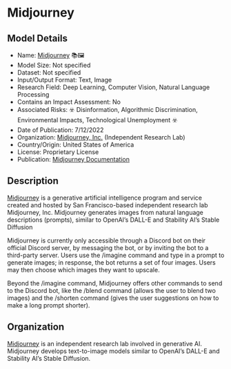 # Midjourney

## Model Details

- Name: [Midjourney](https://www.midjourney.com/) 📚🖼️
- Model Size: Not specified
- Dataset: Not specified
- Input/Output Format: Text, Image
- Research Field: Deep Learning, Computer Vision, Natural Language Processing
- Contains an Impact Assessment: No
- Associated Risks: ☣️ Disinformation, Algorithmic Discrimination, Environmental Impacts, Technological Unemployment ☣️
- Date of Publication: 7/12/2022
- Organization: [Midjourney, Inc.](https://www.midjourney.com/) (Independent Research Lab)
- Country/Origin: United States of America
- License: Proprietary License
- Publication: [Midjourney Documentation](https://docs.midjourney.com/)

## Description

[Midjourney](https://www.midjourney.com/) is a generative artificial intelligence program and service created and hosted by San Francisco-based independent research lab Midjourney, Inc. Midjourney generates images from natural language descriptions (prompts), similar to OpenAI’s DALL-E and Stability AI’s Stable Diffusion

Midjourney is currently only accessible through a Discord bot on their official Discord server, by messaging the bot, or by inviting the bot to a third-party server. Users use the /imagine command and type in a prompt to generate images; in response, the bot returns a set of four images. Users may then choose which images they want to upscale.

Beyond the /imagine command, Midjourney offers other commands to send to the Discord bot, like the /blend command (allows the user to blend two images) and the /shorten command (gives the user suggestions on how to make a long prompt shorter).

## Organization

[Midjourney](https://www.midjourney.com/) is an independent research lab involved in generative AI. Midjourney develops text-to-image models similar to OpenAI’s DALL-E and Stability AI’s Stable Diffusion.

